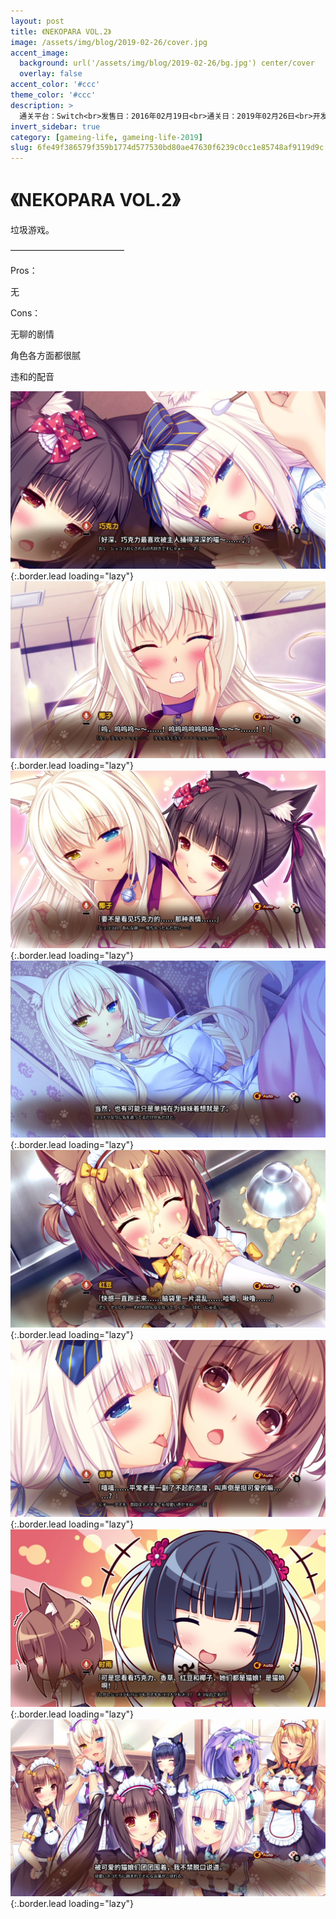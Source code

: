 ```yaml
---
layout: post
title: 《NEKOPARA VOL.2》
image: /assets/img/blog/2019-02-26/cover.jpg
accent_image: 
  background: url('/assets/img/blog/2019-02-26/bg.jpg') center/cover
  overlay: false
accent_color: '#ccc'
theme_color: '#ccc'
description: >
  通关平台：Switch<br>发售日：2016年02月19日<br>通关日：2019年02月26日<br>开发商：NEKO WORKs<br>发行商：CFK Co., Ltd.<br>
invert_sidebar: true
category: [gameing-life, gameing-life-2019]
slug: 6fe49f386579f359b1774d577530bd80ae47630f6239c0cc1e85748af9119d9c
---
```


# 《NEKOPARA VOL.2》

垃圾游戏。

—————————————

Pros：

无

Cons：

无聊的剧情

角色各方面都很腻

违和的配音

![](/assets/img/blog/2019-02-26/1.jpg){:.border.lead loading="lazy"}
![](/assets/img/blog/2019-02-26/2.jpg){:.border.lead loading="lazy"}
![](/assets/img/blog/2019-02-26/3.jpg){:.border.lead loading="lazy"}
![](/assets/img/blog/2019-02-26/4.jpg){:.border.lead loading="lazy"}
![](/assets/img/blog/2019-02-26/5.jpg){:.border.lead loading="lazy"}
![](/assets/img/blog/2019-02-26/6.jpg){:.border.lead loading="lazy"}
![](/assets/img/blog/2019-02-26/7.jpg){:.border.lead loading="lazy"}
![](/assets/img/blog/2019-02-26/8.jpg){:.border.lead loading="lazy"}

